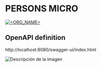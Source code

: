# PERSONS MICRO    
[![<ORG_NAME>](https://circleci.com/gh/danielcastilla/persons.svg?style=svg)](<LINK>)


## OpenAPI definition

http://localhost:8080/swagger-ui/index.html

<image src="./images/swagger-1.png" alt="Descripción de la imagen" />
